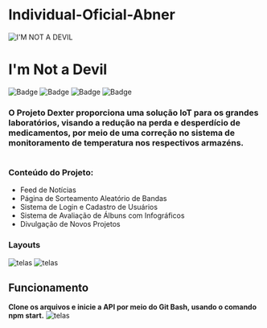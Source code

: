 # Individual-Oficial-Abner
![I'M NOT A DEVIL](https://cdn.discordapp.com/attachments/573246882210643968/851794887615447090/unknown.png)
# **I'm Not a Devil**

![Badge](https://img.shields.io/badge/Code-HTML-green?&logo=html)
![Badge](https://img.shields.io/badge/Code-JavaScript-yellow?&logo=api)
![Badge](https://img.shields.io/badge/Style-CSS-red?&logo=css)
![Badge](https://img.shields.io/badge/Graph-ChartsJS-blue?&logo=charts)

### O Projeto **Dexter** proporciona uma solução IoT para os grandes laboratórios, visando a redução na perda e desperdício de medicamentos, por meio de uma correção no sistema de monitoramento de temperatura nos respectivos armazéns.
#
###  **Conteúdo do Projeto:**
-	Feed de Notícias
-	Página de Sorteamento Aleatório de Bandas
-	Sistema de Login e Cadastro de Usuários
-	Sistema de Avaliação de Álbuns com Infográficos
-	Divulgação de Novos Projetos

### **Layouts**
![telas](https://cdn.discordapp.com/attachments/573246882210643968/851796029899538442/unknown.png)
![telas](https://cdn.discordapp.com/attachments/573246882210643968/851795545033932840/unknown.png)

## **Funcionamento**
**Clone os arquivos e inicie a API por meio do Git Bash, usando o comando npm start.**
![telas](https://cdn.discordapp.com/attachments/805935156308738088/831990379389386772/unknown.png)
